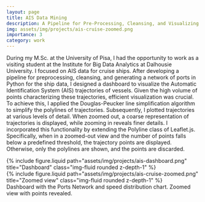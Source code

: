 ```yaml
---
layout: page
title: AIS Data Mining
description: A Pipeline for Pre-Processing, Cleansing, and Visualizing AIS data with Ports Network Generation
img: assets/img/projects/ais-cruise-zoomed.png
importance: 3
category: work
---
```


During my M.Sc. at the University of Pisa, I had the opportunity to work as a visiting student at the Institute for Big Data Analytics at Dalhousie University. I focused on AIS data for cruise ships. After developing a pipeline for preprocessing, cleansing, and generating a network of ports in Python for the ship data, I designed a dashboard to visualize the Automatic Identification System (AIS) trajectories of vessels. Given the high volume of points characterizing these trajectories, efficient visualization was crucial. To achieve this, I applied the Douglas-Peucker line simplification algorithm to simplify the polylines of trajectories. Subsequently, I plotted trajectories at various levels of detail. When zoomed out, a coarse representation of trajectories is displayed, while zooming in reveals finer details. I incorporated this functionality by extending the Polyline class of Leaflet.js. Specifically, when in a zoomed-out view and the number of points falls below a predefined threshold, the trajectory points are displayed. Otherwise, only the polylines are shown, and the points are discarded.

<div class="row justify-content-sm-center">
    <div class="col-sm mt-3 mt-md-0">
        {% include figure.liquid path="assets/img/projects/ais-dashboard.png" title="Dashboard" class="img-fluid rounded z-depth-1" %}
    </div>
    <div class="col-sm mt-3 mt-md-0">
        {% include figure.liquid path="assets/img/projects/ais-cruise-zoomed.png" title="Zoomed view" class="img-fluid rounded z-depth-1" %}
    </div>
</div>
<div class="caption">
    Dashboard with the Ports Network and speed distribution chart. Zoomed view with points revealed.
</div>
